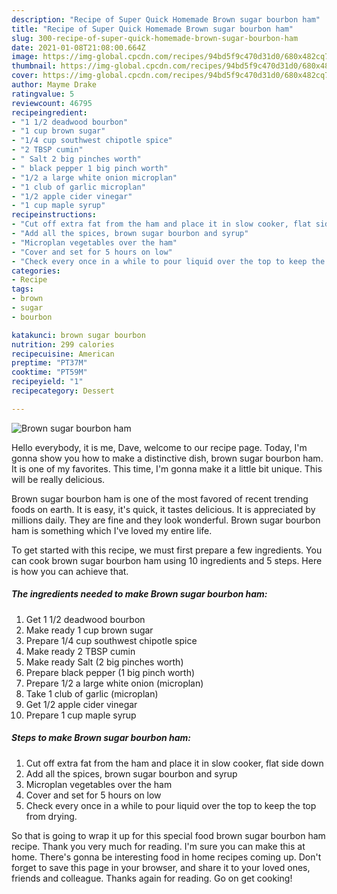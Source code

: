 ```yaml
---
description: "Recipe of Super Quick Homemade Brown sugar bourbon ham"
title: "Recipe of Super Quick Homemade Brown sugar bourbon ham"
slug: 300-recipe-of-super-quick-homemade-brown-sugar-bourbon-ham
date: 2021-01-08T21:08:00.664Z
image: https://img-global.cpcdn.com/recipes/94bd5f9c470d31d0/680x482cq70/brown-sugar-bourbon-ham-recipe-main-photo.jpg
thumbnail: https://img-global.cpcdn.com/recipes/94bd5f9c470d31d0/680x482cq70/brown-sugar-bourbon-ham-recipe-main-photo.jpg
cover: https://img-global.cpcdn.com/recipes/94bd5f9c470d31d0/680x482cq70/brown-sugar-bourbon-ham-recipe-main-photo.jpg
author: Mayme Drake
ratingvalue: 5
reviewcount: 46795
recipeingredient:
- "1 1/2 deadwood bourbon"
- "1 cup brown sugar"
- "1/4 cup southwest chipotle spice"
- "2 TBSP cumin"
- " Salt 2 big pinches worth"
- " black pepper 1 big pinch worth"
- "1/2 a large white onion microplan"
- "1 club of garlic microplan"
- "1/2 apple cider vinegar"
- "1 cup maple syrup"
recipeinstructions:
- "Cut off extra fat from the ham and place it in slow cooker, flat side down"
- "Add all the spices, brown sugar bourbon and syrup"
- "Microplan vegetables over the ham"
- "Cover and set for 5 hours on low"
- "Check every once in a while to pour liquid over the top to keep the top from drying."
categories:
- Recipe
tags:
- brown
- sugar
- bourbon

katakunci: brown sugar bourbon 
nutrition: 299 calories
recipecuisine: American
preptime: "PT37M"
cooktime: "PT59M"
recipeyield: "1"
recipecategory: Dessert

---
```



![Brown sugar bourbon ham](https://img-global.cpcdn.com/recipes/94bd5f9c470d31d0/680x482cq70/brown-sugar-bourbon-ham-recipe-main-photo.jpg)

Hello everybody, it is me, Dave, welcome to our recipe page. Today, I'm gonna show you how to make a distinctive dish, brown sugar bourbon ham. It is one of my favorites. This time, I'm gonna make it a little bit unique. This will be really delicious.

Brown sugar bourbon ham is one of the most favored of recent trending foods on earth. It is easy, it's quick, it tastes delicious. It is appreciated by millions daily. They are fine and they look wonderful. Brown sugar bourbon ham is something which I've loved my entire life.




To get started with this recipe, we must first prepare a few ingredients. You can cook brown sugar bourbon ham using 10 ingredients and 5 steps. Here is how you can achieve that.

<!--inarticleads1-->

##### The ingredients needed to make Brown sugar bourbon ham:

1. Get 1 1/2 deadwood bourbon
1. Make ready 1 cup brown sugar
1. Prepare 1/4 cup southwest chipotle spice
1. Make ready 2 TBSP cumin
1. Make ready  Salt (2 big pinches worth)
1. Prepare  black pepper (1 big pinch worth)
1. Prepare 1/2 a large white onion (microplan)
1. Take 1 club of garlic (microplan)
1. Get 1/2 apple cider vinegar
1. Prepare 1 cup maple syrup




<!--inarticleads2-->

##### Steps to make Brown sugar bourbon ham:

1. Cut off extra fat from the ham and place it in slow cooker, flat side down
1. Add all the spices, brown sugar bourbon and syrup
1. Microplan vegetables over the ham
1. Cover and set for 5 hours on low
1. Check every once in a while to pour liquid over the top to keep the top from drying.




So that is going to wrap it up for this special food brown sugar bourbon ham recipe. Thank you very much for reading. I'm sure you can make this at home. There's gonna be interesting food in home recipes coming up. Don't forget to save this page in your browser, and share it to your loved ones, friends and colleague. Thanks again for reading. Go on get cooking!
